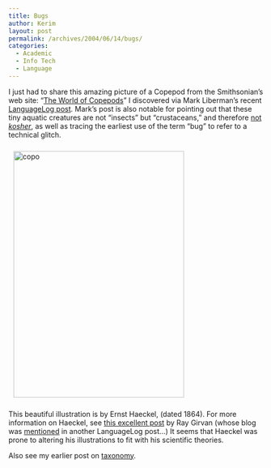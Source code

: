 ```yaml
---
title: Bugs
author: Kerim
layout: post
permalink: /archives/2004/06/14/bugs/
categories:
  - Academic
  - Info Tech
  - Language
---
```

I just had to share this amazing picture of a Copepod from the Smithsonian&#8217;s web site: &#8220;<a href="http://www.nmnh.si.edu/iz/copepod/" onclick="_gaq.push(['_trackEvent', 'outbound-article', 'http://www.nmnh.si.edu/iz/copepod/', 'The World of Copepods']);" >The World of Copepods</a>&#8221; I discovered via Mark Liberman&#8217;s recent <a href="http://itre.cis.upenn.edu/~myl/languagelog/archives/001045.html" onclick="_gaq.push(['_trackEvent', 'outbound-article', 'http://itre.cis.upenn.edu/~myl/languagelog/archives/001045.html', 'LanguageLog post']);" >LanguageLog post</a>. Mark&#8217;s post is also notable for pointing out that these tiny aquatic creatures are not &#8220;insects&#8221; but &#8220;crustaceans,&#8221; and therefore <a href="http://www.newsday.com/news/local/wire/ny-bc-ny--kosherwater0601jun01,0,3333360.story?coll=ny-ap-regional-wire" onclick="_gaq.push(['_trackEvent', 'outbound-article', 'http://www.newsday.com/news/local/wire/ny-bc-ny--kosherwater0601jun01,0,3333360.story?coll=ny-ap-regional-wire', 'not kosher']);" >not <em>kosher</em></a>, as well as tracing the earliest use of the term &#8220;bug&#8221; to refer to a technical glitch.

<a href="http://www.nmnh.si.edu/iz/copepod/images/cop.jpg" onclick="_gaq.push(['_trackEvent', 'outbound-article', 'http://www.nmnh.si.edu/iz/copepod/images/cop.jpg', '']);" ><img src="http://test.oxus.net/images/copo.jpg" height="487" width="337" hspace="10" vspace="10" alt="copo" /></a>

This beautiful illustration is by Ernst Haeckel, (dated 1864). For more information on Haeckel, see <a href="http://www.raygirvan.co.uk/apoth/2004_06_01_arc.html#108692078512463581" onclick="_gaq.push(['_trackEvent', 'outbound-article', 'http://www.raygirvan.co.uk/apoth/2004_06_01_arc.html#108692078512463581', 'this excellent post']);" >this excellent post</a> by Ray Girvan (whose blog was <a href="http://itre.cis.upenn.edu/~myl/languagelog/archives/001044.html" onclick="_gaq.push(['_trackEvent', 'outbound-article', 'http://itre.cis.upenn.edu/~myl/languagelog/archives/001044.html', 'mentioned']);" >mentioned</a> in another LanguageLog post&#8230;) It seems that Haeckel was prone to altering his illustrations to fit with his scientific theories.

Also see my earlier post on <a href="http://test.oxus.net/archives/000535.html" onclick="_gaq.push(['_trackEvent', 'outbound-article', 'http://test.oxus.net/archives/000535.html', 'taxonomy']);" >taxonomy</a>.

